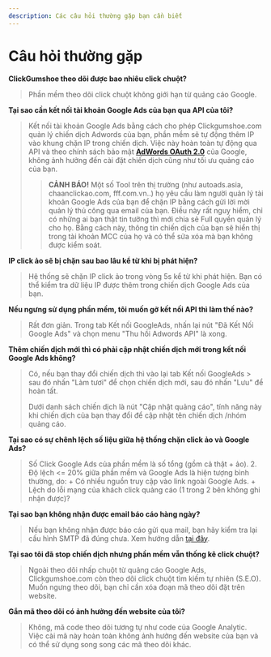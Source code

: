 ```yaml
---
description: Các câu hỏi thường gặp bạn cần biết
---
```


# Câu hỏi thường gặp

**ClickGumshoe theo dõi được bao nhiêu click chuột?**

> Phần mềm theo dõi click chuột không giới hạn từ quảng cáo Google.

**Tại sao cần kết nối tài khoản Google Ads của bạn qua API của tôi?**

> Kết nối tài khoản Google Ads bằng cách cho phép Clickgumshoe.com quản lý chiến dịch Adwords của bạn, phần mềm sẽ tự động thêm IP vào khung chặn IP trong chiến dịch. Việc này hoàn toàn tự động qua API và theo chính sách bảo mật [**AdWords OAuth 2.0**](https://developers.google.com/adwords/api/docs/guides/authentication) của Google, không ảnh hưởng đến cài đặt chiến dịch cũng như tối ưu quảng cáo của bạn.
>
> > **CẢNH BÁO!** Một số Tool trên thị trường \(như autoads.asia, chaanclickao.com, fff.com.vn..\) họ yêu cầu làm người quản lý tài khoản Google Ads của bạn để chặn IP bằng cách gửi lời mời quản lý thủ công qua email của bạn. Điều này rất nguy hiểm, chỉ có những ai bạn thật tin tưởng thì mới chia sẻ Full quyền quản lý cho họ. Bằng cách này, thông tin chiến dịch của bạn sẽ hiển thị trong tài khoản MCC của họ và có thể sửa xóa mà bạn không được kiểm soát.

**IP click ảo sẽ bị chặn sau bao lâu kể từ khi bị phát hiện?**

> Hệ thống sẽ chặn IP click ảo trong vòng 5s kể từ khi phát hiện. Bạn có thể kiểm tra dữ liệu IP được thêm trong chiến dịch Google Ads của bạn.

**Nếu ngưng sử dụng phần mềm, tôi muốn gỡ kết nối API thì làm thế nào?**

> Rất đơn giản. Trong tab Kết nối GoogleAds, nhấn lại nút "Đã Kết Nối Google Ads" và chọn menu "Thu hồi Adwords API" là xong.

**Thêm chiến dịch mới thì có phải cập nhật chiến dịch mới trong kết nối Google Ads không?**

> Có, nếu bạn thay đổi chiến dịch thì vào lại tab Kết nối GoogleAds &gt; sau đó nhấn "Làm tươi" để chọn chiến dịch mới, sau đó nhấn "Lưu" để hoàn tất.
>
> Dưới danh sách chiến dịch là nút "Cập nhật quảng cáo", tính năng này khi chiến dịch của bạn thay đổi để cập nhật tên chiến dịch /nhóm quảng cáo.

**Tại sao có sự chênh lệch số liệu giữa hệ thống chặn click ảo và Google Ads?**

> Số Click Google Ads của phần mềm là số tổng \(gồm cả thật + ảo\). 2. Độ lệch &lt;= 20% giữa phần mềm và Google Ads là hiện tượng bình thường, do: + Có nhiều nguồn truy cập vào link ngoài Google Ads. + Lệch do lỗi mạng của khách click quảng cáo \(1 trong 2 bên không ghi nhận được\)?

**Tại sao bạn không nhận được email báo cáo hàng ngày?**

> Nếu bạn không nhận được báo cáo gửi qua mail, bạn hãy kiểm tra lại cấu hình SMTP đã đúng chưa. Xem hướng dẫn [tại đây](https://help.clickgumshoe.com/bat-dau-cai-dat/cau-hinh-website/smtp).

**Tại sao tôi đã stop chiến dịch nhưng phần mềm vẫn thống kê click chuột?**

> Ngoài theo dõi nhấp chuột từ quảng cáo Google Ads, Clickgumshoe.com còn theo dõi click chuột tìm kiếm tự nhiên \(S.E.O\). Muốn ngưng theo dõi, bạn chỉ cần xóa đoạn mã theo dõi đặt trên website.

**Gắn mã theo dõi có ảnh hưởng đến website của tôi?**

> Không, mã code theo dõi tương tự như code của Google Analytic. Việc cài mã này hoàn toàn không ảnh hưởng đến website của bạn và có thể sử dụng song song các mã theo dõi khác.

